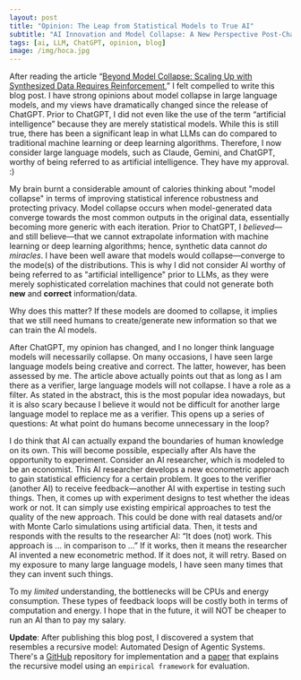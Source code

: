 ```yaml
---
layout: post
title: "Opinion: The Leap from Statistical Models to True AI"
subtitle: "AI Innovation and Model Collapse: A New Perspective Post-ChatGPT"
tags: [ai, LLM, ChatGPT, opinion, blog]
image: /img/hoca.jpg
---
```


After reading the article “[Beyond Model Collapse: Scaling Up with Synthesized Data Requires Reinforcement](https://arxiv.org/abs/2406.07515),” I felt compelled to write this blog post. I have strong opinions about model collapse in large language models, and my views have dramatically changed since the release of ChatGPT. Prior to ChatGPT, I did not even like the use of the term “artificial intelligence” because they are merely statistical models. While this is still true, there has been a significant leap in what LLMs can do compared to traditional machine learning or deep learning algorithms. Therefore, I now consider large language models, such as Claude, Gemini, and ChatGPT, worthy of being referred to as artificial intelligence. They have my approval. :)

My brain burnt a considerable amount of calories thinking about "model collapse" in terms of improving statistical inference robustness and protecting privacy. Model collapse occurs when model-generated data converge towards the most common outputs in the original data, essentially becoming more generic with each iteration. Prior to ChatGPT, I _believed_—and still believe—that we cannot extrapolate information with machine learning or deep learning algorithms; hence, synthetic data cannot _do miracles_. I have been well aware that models would collapse—converge to the mode(s) of the distributions. This is why I did not consider AI worthy of being referred to as "artificial intelligence" prior to LLMs, as they were merely sophisticated correlation machines that could not generate both **new** and **correct** information/data.

Why does this matter? If these models are doomed to collapse, it implies that we still need humans to create/generate new information so that we can train the AI models.

After ChatGPT, my opinion has changed, and I no longer think language models will necessarily collapse. On many occasions, I have seen large language models being creative and correct. The latter, however, has been assessed by me. The article above actually points out that as long as I am there as a verifier, large language models will not collapse. I have a role as a filter. As stated in the abstract, this is the most popular idea nowadays, but it is also scary because I believe it would not be difficult for another large language model to replace me as a verifier. This opens up a series of questions: At what point do humans become unnecessary in the loop?

I do think that AI can actually expand the boundaries of human knowledge on its own. This will become possible, especially after AIs have the opportunity to experiment. Consider an AI researcher, which is modeled to be an economist. This AI researcher develops a new econometric approach to gain statistical efficiency for a certain problem. It goes to the verifier (another AI) to receive feedback—another AI with expertise in testing such things. Then, it comes up with experiment designs to test whether the ideas work or not. It can simply use existing empirical approaches to test the quality of the new approach. This could be done with real datasets and/or with Monte Carlo simulations using artificial data. Then, it tests and responds with the results to the researcher AI: “It does (not) work. This approach is ... in comparison to ...” If it works, then it means the researcher AI invented a new econometric method. If it does not, it will retry. Based on my exposure to many large language models, I have seen many times that they can invent such things.

To my *limited* understanding, the bottlenecks will be CPUs and energy consumption. These types of feedback loops will be costly both in terms of computation and energy. I hope that in the future, it will NOT be cheaper to run an AI than to pay my salary.

**Update**: After publishing this blog post, I discovered a system that resembles a recursive model: Automated Design of Agentic Systems. There's a [GitHub](https://github.com/ShengranHu/ADAS) repository for implementation and a [paper](https://arxiv.org/abs/2408.08435) that explains the recursive model using an `empirical framework` for evaluation.

